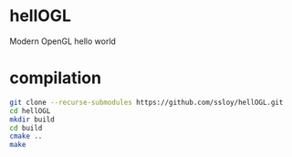 # hellOGL
Modern OpenGL hello world

# compilation

```sh
git clone --recurse-submodules https://github.com/ssloy/hellOGL.git
cd hellOGL
mkdir build
cd build
cmake ..
make
```

